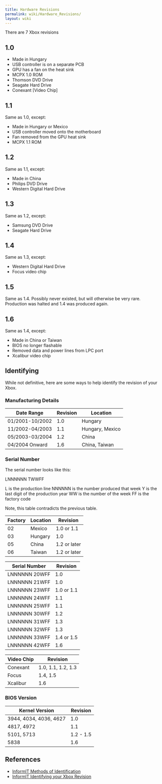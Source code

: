 ```yaml
---
title: Hardware Revisions
permalink: wiki/Hardware_Revisions/
layout: wiki
---
```


There are 7 Xbox revisions

1.0
---

-   Made in Hungary
-   USB controller is on a separate PCB
-   GPU has a fan on the heat sink
-   MCPX 1.0 ROM
-   Thomson DVD Drive
-   Seagate Hard Drive
-   Conexant \[Video Chip\]

1.1
---

Same as 1.0, except:

-   Made in Hungary or Mexico
-   USB controller moved onto the motherboard
-   Fan removed from the GPU heat sink
-   MCPX 1.1 ROM

1.2
---

Same as 1.1, except:

-   Made in China
-   Philips DVD Drive
-   Western Digital Hard Drive

1.3
---

Same as 1.2, except:

-   Samsung DVD Drive
-   Seagate Hard Drive

1.4
---

Same as 1.3, except:

-   Western Digital Hard Drive
-   Focus video chip

1.5
---

Same as 1.4. Possibly never existed, but will otherwise be very rare.
Production was halted and 1.4 was produced again.

1.6
---

Same as 1.4, except:

-   Made in China or Taiwan
-   BIOS no longer flashable
-   Removed data and power lines from LPC port
-   Xcalibur video chip

Identifying
-----------

While not definitive, here are some ways to help identify the revision
of your Xbox.

### Manufacturing Details

| Date Range      | Revision | Location        |
|-----------------|----------|-----------------|
| 01/2001-10/2002 | 1.0      | Hungary         |
| 11/2002-04/2003 | 1.1      | Hungary, Mexico |
| 05/2003-03/2004 | 1.2      | China           |
| 04/2004 Onward  | 1.6      | China, Taiwan   |

### Serial Number

The serial number looks like this:

LNNNNNN TWWFF

L is the production line NNNNNN is the number produced that week Y is
the last digit of the production year WW is the number of the week FF is
the factory code

Note, this table contradicts the previous table.

| Factory | Location | Revision     |
|---------|----------|--------------|
| 02      | Mexico   | 1.0 or 1.1   |
| 03      | Hungary  | 1.0          |
| 05      | China    | 1.2 or later |
| 06      | Taiwan   | 1.2 or later |

| Serial Number | Revision   |
|---------------|------------|
| LNNNNNN 20WFF | 1.0        |
| LNNNNNN 21WFF | 1.0        |
| LNNNNNN 23WFF | 1.0 or 1.1 |
| LNNNNNN 24WFF | 1.1        |
| LNNNNNN 25WFF | 1.1        |
| LNNNNNN 30WFF | 1.2        |
| LNNNNNN 31WFF | 1.3        |
| LNNNNNN 32WFF | 1.3        |
| LNNNNNN 33WFF | 1.4 or 1.5 |
| LNNNNNN 42WFF | 1.6        |

| Video Chip | Revision           |
|------------|--------------------|
| Conexant   | 1.0, 1.1, 1.2, 1.3 |
| Focus      | 1.4, 1.5           |
| Xcalibur   | 1.6                |

### BIOS Version

| Kernel Version         | Revision  |
|------------------------|-----------|
| 3944, 4034, 4036, 4627 | 1.0       |
| 4817, 4972             | 1.1       |
| 5101, 5713             | 1.2 - 1.5 |
| 5838                   | 1.6       |

References
----------

-   [InformIT Methods of
    Identification](http://www.informit.com/articles/article.aspx?p=367210&seqNum=2)
-   [InformIT Identifying your Xbox
    Revision](http://www.informit.com/articles/article.aspx?p=367210)

